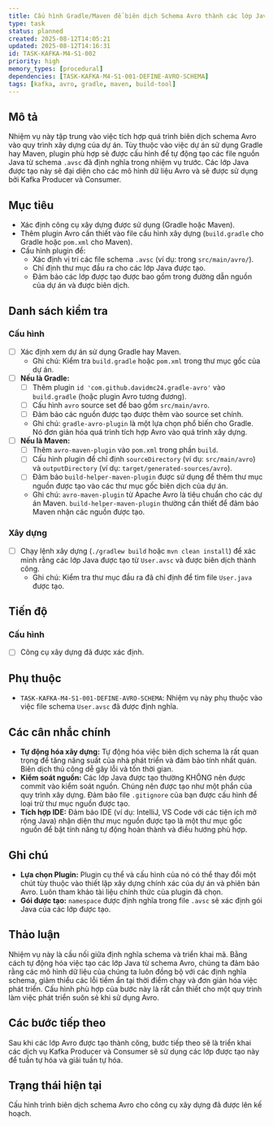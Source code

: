 ```yaml
---
title: Cấu hình Gradle/Maven để biên dịch Schema Avro thành các lớp Java
type: task
status: planned
created: 2025-08-12T14:05:21
updated: 2025-08-12T14:16:31
id: TASK-KAFKA-M4-S1-002
priority: high
memory_types: [procedural]
dependencies: [TASK-KAFKA-M4-S1-001-DEFINE-AVRO-SCHEMA]
tags: [kafka, avro, gradle, maven, build-tool]
---
```


## Mô tả

Nhiệm vụ này tập trung vào việc tích hợp quá trình biên dịch schema Avro vào quy trình xây dựng của dự án. Tùy thuộc vào việc dự án sử dụng Gradle hay Maven, plugin phù hợp sẽ được cấu hình để tự động tạo các file nguồn Java từ schema `.avsc` đã định nghĩa trong nhiệm vụ trước. Các lớp Java được tạo này sẽ đại diện cho các mô hình dữ liệu Avro và sẽ được sử dụng bởi Kafka Producer và Consumer.

## Mục tiêu

*   Xác định công cụ xây dựng được sử dụng (Gradle hoặc Maven).
*   Thêm plugin Avro cần thiết vào file cấu hình xây dựng (`build.gradle` cho Gradle hoặc `pom.xml` cho Maven).
*   Cấu hình plugin để:
    *   Xác định vị trí các file schema `.avsc` (ví dụ: trong `src/main/avro/`).
    *   Chỉ định thư mục đầu ra cho các lớp Java được tạo.
    *   Đảm bảo các lớp được tạo được bao gồm trong đường dẫn nguồn của dự án và được biên dịch.

## Danh sách kiểm tra

### Cấu hình

- [ ] Xác định xem dự án sử dụng Gradle hay Maven.
    - Ghi chú: Kiểm tra `build.gradle` hoặc `pom.xml` trong thư mục gốc của dự án.
- [ ] **Nếu là Gradle:**
    - [ ] Thêm plugin `id 'com.github.davidmc24.gradle-avro'` vào `build.gradle` (hoặc plugin Avro tương đương).
    - [ ] Cấu hình `avro` source set để bao gồm `src/main/avro`.
    - [ ] Đảm bảo các nguồn được tạo được thêm vào source set chính.
    - Ghi chú: `gradle-avro-plugin` là một lựa chọn phổ biến cho Gradle. Nó đơn giản hóa quá trình tích hợp Avro vào quá trình xây dựng.
- [ ] **Nếu là Maven:**
    - [ ] Thêm `avro-maven-plugin` vào `pom.xml` trong phần `build`.
    - [ ] Cấu hình plugin để chỉ định `sourceDirectory` (ví dụ: `src/main/avro`) và `outputDirectory` (ví dụ: `target/generated-sources/avro`).
    - [ ] Đảm bảo `build-helper-maven-plugin` được sử dụng để thêm thư mục nguồn được tạo vào các thư mục gốc biên dịch của dự án.
    - Ghi chú: `avro-maven-plugin` từ Apache Avro là tiêu chuẩn cho các dự án Maven. `build-helper-maven-plugin` thường cần thiết để đảm bảo Maven nhận các nguồn được tạo.

### Xây dựng

- [ ] Chạy lệnh xây dựng (`./gradlew build` hoặc `mvn clean install`) để xác minh rằng các lớp Java được tạo từ `User.avsc` và được biên dịch thành công.
    - Ghi chú: Kiểm tra thư mục đầu ra đã chỉ định để tìm file `User.java` được tạo.

## Tiến độ

### Cấu hình

- [ ] Công cụ xây dựng đã được xác định.

## Phụ thuộc

*   `TASK-KAFKA-M4-S1-001-DEFINE-AVRO-SCHEMA`: Nhiệm vụ này phụ thuộc vào việc file schema `User.avsc` đã được định nghĩa.

## Các cân nhắc chính

*   **Tự động hóa xây dựng:** Tự động hóa việc biên dịch schema là rất quan trọng để tăng năng suất của nhà phát triển và đảm bảo tính nhất quán. Biên dịch thủ công dễ gây lỗi và tốn thời gian.
*   **Kiểm soát nguồn:** Các lớp Java được tạo thường KHÔNG nên được commit vào kiểm soát nguồn. Chúng nên được tạo như một phần của quy trình xây dựng. Đảm bảo file `.gitignore` của bạn được cấu hình để loại trừ thư mục nguồn được tạo.
*   **Tích hợp IDE:** Đảm bảo IDE (ví dụ: IntelliJ, VS Code với các tiện ích mở rộng Java) nhận diện thư mục nguồn được tạo là một thư mục gốc nguồn để bật tính năng tự động hoàn thành và điều hướng phù hợp.

## Ghi chú

*   **Lựa chọn Plugin:** Plugin cụ thể và cấu hình của nó có thể thay đổi một chút tùy thuộc vào thiết lập xây dựng chính xác của dự án và phiên bản Avro. Luôn tham khảo tài liệu chính thức của plugin đã chọn.
*   **Gói được tạo:** `namespace` được định nghĩa trong file `.avsc` sẽ xác định gói Java của các lớp được tạo.

## Thảo luận

Nhiệm vụ này là cầu nối giữa định nghĩa schema và triển khai mã. Bằng cách tự động hóa việc tạo các lớp Java từ schema Avro, chúng ta đảm bảo rằng các mô hình dữ liệu của chúng ta luôn đồng bộ với các định nghĩa schema, giảm thiểu các lỗi tiềm ẩn tại thời điểm chạy và đơn giản hóa việc phát triển. Cấu hình phù hợp của bước này là rất cần thiết cho một quy trình làm việc phát triển suôn sẻ khi sử dụng Avro.

## Các bước tiếp theo

Sau khi các lớp Avro được tạo thành công, bước tiếp theo sẽ là triển khai các dịch vụ Kafka Producer và Consumer sẽ sử dụng các lớp được tạo này để tuần tự hóa và giải tuần tự hóa.

## Trạng thái hiện tại

Cấu hình trình biên dịch schema Avro cho công cụ xây dựng đã được lên kế hoạch.